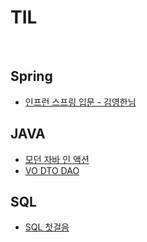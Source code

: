 # TIL

<br>

## Spring
* [인프런 스프링 입문 - 김영한님](https://github.com/pika96/TIL/tree/master/Spring/%EC%8A%A4%ED%94%84%EB%A7%81%20%EC%9E%85%EB%AC%B8%20-%20%EA%B9%80%EC%98%81%ED%95%9C%EB%8B%98)


## JAVA
* [모던 자바 인 액션](https://github.com/pika96/TIL/tree/master/Morden%20Java%20in%20Action)
* [VO DTO DAO](https://github.com/pika96/TIL/blob/master/JAVA/VO%20DTO%20DAO.md)

## SQL
* [SQL 첫걸음](https://github.com/pika96/TIL/blob/master/SQL/SQL%20%EC%B2%AB%EA%B1%B8%EC%9D%8C.md)